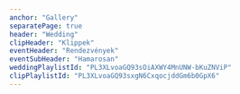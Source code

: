 ```yaml
---
anchor: "Gallery"
separatePage: true
header: "Wedding"
clipHeader: "Klippek"
eventHeader: "Rendezvények"
eventSubHeader: "Hamarosan"
weddingPlaylistId: "PL3XLvoaGQ93sOiAXWY4MnUNW-bKuZNViP"
clipPlaylistId: "PL3XLvoaGQ93sxgN6CxqocjddGm6b0GpX6"
---
```


